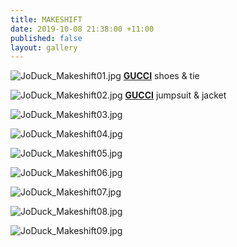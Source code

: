 ```yaml
---
title: MAKESHIFT
date: 2019-10-08 21:38:00 +11:00
published: false
layout: gallery
---
```


![JoDuck_Makeshift01.jpg](/uploads/JoDuck_Makeshift01.jpg)
**[GUCCI](https://www.instagram.com/gucci/)** shoes &amp; tie

![JoDuck_Makeshift02.jpg](/uploads/JoDuck_Makeshift02.jpg)
**[GUCCI](https://www.instagram.com/gucci/)** jumpsuit &amp; jacket

![JoDuck_Makeshift03.jpg](/uploads/JoDuck_Makeshift03.jpg)

![JoDuck_Makeshift04.jpg](/uploads/JoDuck_Makeshift04.jpg)

![JoDuck_Makeshift05.jpg](/uploads/JoDuck_Makeshift05.jpg)

![JoDuck_Makeshift06.jpg](/uploads/JoDuck_Makeshift06.jpg)

![JoDuck_Makeshift07.jpg](/uploads/JoDuck_Makeshift07.jpg)

![JoDuck_Makeshift08.jpg](/uploads/JoDuck_Makeshift08.jpg)

![JoDuck_Makeshift09.jpg](/uploads/JoDuck_Makeshift09.jpg)